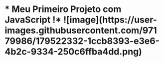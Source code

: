 <h1> * Meu Primeiro Projeto com JavaScript !*
 ![image](https://user-images.githubusercontent.com/97179986/179522332-1ccb8393-e3e6-4b2c-9334-250c6ffba4dd.png)

